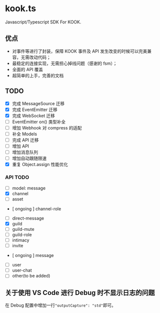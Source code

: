 # kook.ts

Javascript/Typescript SDK For KOOK.

## 优点

- 对事件等进行了封装，保障 KOOK 事件及 API 发生改变的时候可以完美兼容，无需改动代码；
- 最稳定的连接实现，无需担心掉线问题（感谢的 fsm）；
- 全面的 API 覆盖
- 超简单的上手，完善的文档

## TODO

- [x] 完成 MessageSource 迁移
- [x] 完成 EventEmitter 迁移
- [x] 完成 WebSocket 迁移
- [ ] EventEmitter on() 类型补全
- [ ] 增加 Webhook 对 compress 的适配
- [ ] 补全 Models
- [ ] 完成 API 迁移
- [ ] 增加 API
- [ ] 增加消息队列
- [ ] 增加自动跟随限速
- [x] 重复 Object.assign 性能优化

### API TODO

- [ ] model: message
- [x] channel
- [ ] asset
- [ ongoing ] channel-role
- [ ] direct-message
- [x] guild
- [ ] guild-mute
- [ ] guild-role
- [ ] intimacy
- [ ] invite
- [ ongoing ] message
- [ ] user
- [ ] user-chat
- [ ] other(to be added)

## 关于使用 VS Code 进行 Debug 时不显示日志的问题

在 Debug 配置中增加一行`"outputCapture": "std"`即可。



